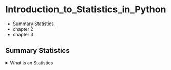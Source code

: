 # Introduction_to_Statistics_in_Python
+  [Summary Statistics](#Summary-Statistics)
+ chapter 2
+ chapter 3
## Summary Statistics
<details>
  <summary>What is an Statistics</summary>
 
  + **The field of statistics** - The practice and study of collecting and analyzing
</details>
